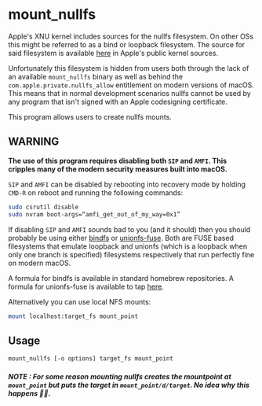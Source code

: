 # mount_nullfs

Apple's XNU kernel includes sources for the nullfs filesystem. On other OSs this might be referred to as a bind or loopback filesystem. The source for said filesystem is available [here](https://github.com/apple/darwin-xnu/tree/master/bsd/miscfs/nullfs) in Apple's public kernel sources.

Unfortunately this filesystem is hidden from users both through the lack of an available `mount_nullfs` binary as well as behind the `com.apple.private.nullfs_allow` entitlement on modern versions of macOS. This means that in normal development scenarios nullfs cannot be used by any program that isn't signed with an Apple codesigning certificate.

This program allows users to create nullfs mounts.

## WARNING

**The use of this program requires disabling both `SIP` and `AMFI`. This cripples many of the modern security measures built into macOS.**

`SIP` and `AMFI` can be disabled by rebooting into recovery mode by holding `CMD-R` on reboot and running the following commands:
```bash
sudo csrutil disable
sudo nvram boot-args=“amfi_get_out_of_my_way=0x1”
```

If disabling `SIP` and `AMFI` sounds bad to you (and it should) then you should probably be using either [bindfs](https://github.com/mpartel/bindfs) or [unionfs-fuse](https://github.com/rpodgorny/unionfs-fuse). Both are FUSE based filesystems that emulate loopback and unionfs (which is a loopback when only one branch is specified) filesystems respectively that run perfectly fine on modern macOS.

A formula for bindfs is available in standard homebrew repositories. A formula for unionfs-fuse is available to tap [here](https://github.com/JamaicanMoose/homebrew-moosetap).

Alternatively you can use local NFS mounts:
```bash
mount localhost:target_fs mount_point
```

## Usage
```bash
mount_nullfs [-o options] target_fs mount_point
```

##### NOTE : For some reason mounting nullfs creates the mountpoint at `mount_point` but puts the target in `mount_point/d/target`. No idea why this happens 🤷‍♂.
